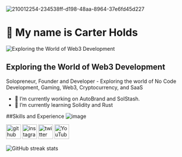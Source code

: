 ![210012254-234538ff-d198-48aa-8964-37e6fd45d227](https://github.com/user-attachments/assets/85d2b461-3061-47c2-80ac-0ba4c197bb57)

# 👋 My name is Carter Holds
![Exploring the World of Web3 Development](https://pbs.twimg.com/profile_banners/460495562/1677351328/600x200)


## Exploring the World of Web3 Development
Solopreneur, Founder and  Developer  - Exploring the world of No Code Development, Gaming, Web3, Cryptocurrency, and SaaS



- 🔭 I’m currently working on AutoBrand and SolStash. 
- 🌱 I’m currently learning Solidity and Rust



##Skills and Experience
![image](https://github.com/user-attachments/assets/74700329-ba07-4d05-84d6-6fa7cc2025dc)

[<img src='https://cdn.jsdelivr.net/npm/simple-icons@3.0.1/icons/github.svg' alt='github' height='40'>](https://github.com/CarterNoCodes)  [<img src='https://cdn.jsdelivr.net/npm/simple-icons@3.0.1/icons/instagram.svg' alt='instagram' height='40'>](https://www.instagram.com/https://www.instagram.com/carterholds/)  [<img src='https://cdn.jsdelivr.net/npm/simple-icons@3.0.1/icons/twitter.svg' alt='twitter' height='40'>](https://twitter.com/https://x.com/CarterHolds)  [<img src='https://cdn.jsdelivr.net/npm/simple-icons@3.0.1/icons/youtube.svg' alt='YouTube' height='40'>](https://www.youtube.com/channel/https://www.youtube.com/@carterholds)  

![GitHub streak stats](https://streak-stats.demolab.com/?user=CarterNoCodes)  

